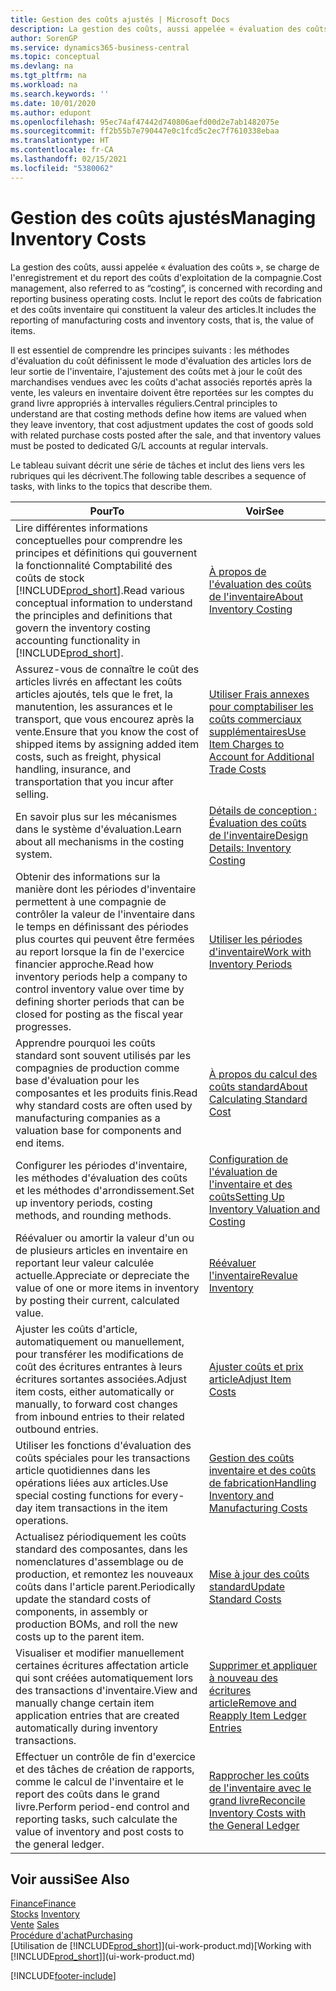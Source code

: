```yaml
---
title: Gestion des coûts ajustés | Microsoft Docs
description: La gestion des coûts, aussi appelée « évaluation des coûts », se charge de l'enregistrement et du report des coûts d'exploitation de la compagnie. Inclut le report des coûts de fabrication et des coûts inventaire qui constituent la valeur des articles.
author: SorenGP
ms.service: dynamics365-business-central
ms.topic: conceptual
ms.devlang: na
ms.tgt_pltfrm: na
ms.workload: na
ms.search.keywords: ''
ms.date: 10/01/2020
ms.author: edupont
ms.openlocfilehash: 95ec74af47442d740806aefd00d2e7ab1482075e
ms.sourcegitcommit: ff2b55b7e790447e0c1fcd5c2ec7f7610338ebaa
ms.translationtype: HT
ms.contentlocale: fr-CA
ms.lasthandoff: 02/15/2021
ms.locfileid: "5380062"
---
```

# <a name="managing-inventory-costs"></a><span data-ttu-id="3c117-104">Gestion des coûts ajustés</span><span class="sxs-lookup"><span data-stu-id="3c117-104">Managing Inventory Costs</span></span>
<span data-ttu-id="3c117-105">La gestion des coûts, aussi appelée « évaluation des coûts », se charge de l'enregistrement et du report des coûts d'exploitation de la compagnie.</span><span class="sxs-lookup"><span data-stu-id="3c117-105">Cost management, also referred to as “costing”, is concerned with recording and reporting business operating costs.</span></span> <span data-ttu-id="3c117-106">Inclut le report des coûts de fabrication et des coûts inventaire qui constituent la valeur des articles.</span><span class="sxs-lookup"><span data-stu-id="3c117-106">It includes the reporting of manufacturing costs and inventory costs, that is, the value of items.</span></span>   

<span data-ttu-id="3c117-107">Il est essentiel de comprendre les principes suivants : les méthodes d'évaluation du coût définissent le mode d'évaluation des articles lors de leur sortie de l'inventaire, l'ajustement des coûts met à jour le coût des marchandises vendues avec les coûts d'achat associés reportés après la vente, les valeurs en inventaire doivent être reportées sur les comptes du grand livre appropriés à intervalles réguliers.</span><span class="sxs-lookup"><span data-stu-id="3c117-107">Central principles to understand are that costing methods define how items are valued when they leave inventory, that cost adjustment updates the cost of goods sold with related purchase costs posted after the sale, and that inventory values must be posted to dedicated G/L accounts at regular intervals.</span></span>

<span data-ttu-id="3c117-108">Le tableau suivant décrit une série de tâches et inclut des liens vers les rubriques qui les décrivent.</span><span class="sxs-lookup"><span data-stu-id="3c117-108">The following table describes a sequence of tasks, with links to the topics that describe them.</span></span>

|<span data-ttu-id="3c117-109">**Pour**</span><span class="sxs-lookup"><span data-stu-id="3c117-109">**To**</span></span>|<span data-ttu-id="3c117-110">**Voir**</span><span class="sxs-lookup"><span data-stu-id="3c117-110">**See**</span></span>|  
|------------|-------------|  
|<span data-ttu-id="3c117-111">Lire différentes informations conceptuelles pour comprendre les principes et définitions qui gouvernent la fonctionnalité Comptabilité des coûts de stock [!INCLUDE[prod_short](includes/prod_short.md)].</span><span class="sxs-lookup"><span data-stu-id="3c117-111">Read various conceptual information to understand the principles and definitions that govern the inventory costing accounting functionality in [!INCLUDE[prod_short](includes/prod_short.md)].</span></span>|[<span data-ttu-id="3c117-112">À propos de l'évaluation des coûts de l'inventaire</span><span class="sxs-lookup"><span data-stu-id="3c117-112">About Inventory Costing</span></span>](finance-learn-about-costing.md)|  
|<span data-ttu-id="3c117-113">Assurez-vous de connaître le coût des articles livrés en affectant les coûts articles ajoutés, tels que le fret, la manutention, les assurances et le transport, que vous encourez après la vente.</span><span class="sxs-lookup"><span data-stu-id="3c117-113">Ensure that you know the cost of shipped items by assigning added item costs, such as freight, physical handling, insurance, and transportation that you incur after selling.</span></span>|[<span data-ttu-id="3c117-114">Utiliser Frais annexes pour comptabiliser les coûts commerciaux supplémentaires</span><span class="sxs-lookup"><span data-stu-id="3c117-114">Use Item Charges to Account for Additional Trade Costs</span></span>](payables-how-assign-item-charges.md)|
|<span data-ttu-id="3c117-115">En savoir plus sur les mécanismes dans le système d'évaluation.</span><span class="sxs-lookup"><span data-stu-id="3c117-115">Learn about all mechanisms in the costing system.</span></span>|[<span data-ttu-id="3c117-116">Détails de conception : Évaluation des coûts de l'inventaire</span><span class="sxs-lookup"><span data-stu-id="3c117-116">Design Details: Inventory Costing</span></span>](design-details-inventory-costing.md)|
|<span data-ttu-id="3c117-117">Obtenir des informations sur la manière dont les périodes d'inventaire permettent à une compagnie de contrôler la valeur de l'inventaire dans le temps en définissant des périodes plus courtes qui peuvent être fermées au report lorsque la fin de l'exercice financier approche.</span><span class="sxs-lookup"><span data-stu-id="3c117-117">Read how inventory periods help a company to control inventory value over time by defining shorter periods that can be closed for posting as the fiscal year progresses.</span></span>|[<span data-ttu-id="3c117-118">Utiliser les périodes d'inventaire</span><span class="sxs-lookup"><span data-stu-id="3c117-118">Work with Inventory Periods</span></span>](finance-how-to-work-with-inventory-periods.md)|
|<span data-ttu-id="3c117-119">Apprendre pourquoi les coûts standard sont souvent utilisés par les compagnies de production comme base d'évaluation pour les composantes et les produits finis.</span><span class="sxs-lookup"><span data-stu-id="3c117-119">Read why standard costs are often used by manufacturing companies as a valuation base for components and end items.</span></span>|[<span data-ttu-id="3c117-120">À propos du calcul des coûts standard</span><span class="sxs-lookup"><span data-stu-id="3c117-120">About Calculating Standard Cost</span></span>](finance-about-calculating-standard-cost.md)|
|<span data-ttu-id="3c117-121">Configurer les périodes d'inventaire, les méthodes d'évaluation des coûts et les méthodes d'arrondissement.</span><span class="sxs-lookup"><span data-stu-id="3c117-121">Set up inventory periods, costing methods, and rounding methods.</span></span>|[<span data-ttu-id="3c117-122">Configuration de l'évaluation de l'inventaire et des coûts</span><span class="sxs-lookup"><span data-stu-id="3c117-122">Setting Up Inventory Valuation and Costing</span></span>](finance-set-up-inventory-valuation-and-costing.md)|
|<span data-ttu-id="3c117-123">Réévaluer ou amortir la valeur d'un ou de plusieurs articles en inventaire en reportant leur valeur calculée actuelle.</span><span class="sxs-lookup"><span data-stu-id="3c117-123">Appreciate or depreciate the value of one or more items in inventory by posting their current, calculated value.</span></span>|[<span data-ttu-id="3c117-124">Réévaluer l'inventaire</span><span class="sxs-lookup"><span data-stu-id="3c117-124">Revalue Inventory</span></span>](inventory-how-revalue-inventory.md)|
|<span data-ttu-id="3c117-125">Ajuster les coûts d'article, automatiquement ou manuellement, pour transférer les modifications de coût des écritures entrantes à leurs écritures sortantes associées.</span><span class="sxs-lookup"><span data-stu-id="3c117-125">Adjust item costs, either automatically or manually, to forward cost changes from inbound entries to their related outbound entries.</span></span>|[<span data-ttu-id="3c117-126">Ajuster coûts et prix article</span><span class="sxs-lookup"><span data-stu-id="3c117-126">Adjust Item Costs</span></span>](inventory-how-adjust-item-costs.md)|
|<span data-ttu-id="3c117-127">Utiliser les fonctions d'évaluation des coûts spéciales pour les transactions article quotidiennes dans les opérations liées aux articles.</span><span class="sxs-lookup"><span data-stu-id="3c117-127">Use special costing functions for every-day item transactions in the item operations.</span></span>|[<span data-ttu-id="3c117-128">Gestion des coûts inventaire et des coûts de fabrication</span><span class="sxs-lookup"><span data-stu-id="3c117-128">Handling Inventory and Manufacturing Costs</span></span>](finance-handle-inventory-and-manufacturing-costs.md)|  
|<span data-ttu-id="3c117-129">Actualisez périodiquement les coûts standard des composantes, dans les nomenclatures d'assemblage ou de production, et remontez les nouveaux coûts dans l'article parent.</span><span class="sxs-lookup"><span data-stu-id="3c117-129">Periodically update the standard costs of components, in assembly or production BOMs, and roll the new costs up to the parent item.</span></span>|[<span data-ttu-id="3c117-130">Mise à jour des coûts standard</span><span class="sxs-lookup"><span data-stu-id="3c117-130">Update Standard Costs</span></span>](finance-how-to-update-standard-costs.md)|
|<span data-ttu-id="3c117-131">Visualiser et modifier manuellement certaines écritures affectation article qui sont créées automatiquement lors des transactions d'inventaire.</span><span class="sxs-lookup"><span data-stu-id="3c117-131">View and manually change certain item application entries that are created automatically during inventory transactions.</span></span>|[<span data-ttu-id="3c117-132">Supprimer et appliquer à nouveau des écritures article</span><span class="sxs-lookup"><span data-stu-id="3c117-132">Remove and Reapply Item Ledger Entries</span></span>](finance-how-to-remove-and-reapply-item-entries.md)|
|<span data-ttu-id="3c117-133">Effectuer un contrôle de fin d'exercice et des tâches de création de rapports, comme le calcul de l'inventaire et le report des coûts dans le grand livre.</span><span class="sxs-lookup"><span data-stu-id="3c117-133">Perform period-end control and reporting tasks, such calculate the value of inventory and post costs to the general ledger.</span></span>|[<span data-ttu-id="3c117-134">Rapprocher les coûts de l'inventaire avec le grand livre</span><span class="sxs-lookup"><span data-stu-id="3c117-134">Reconcile Inventory Costs with the General Ledger</span></span>](finance-how-to-post-inventory-costs-to-the-general-ledger.md)|

## <a name="see-also"></a><span data-ttu-id="3c117-135">Voir aussi</span><span class="sxs-lookup"><span data-stu-id="3c117-135">See Also</span></span>  
 [<span data-ttu-id="3c117-136">Finance</span><span class="sxs-lookup"><span data-stu-id="3c117-136">Finance</span></span>](finance.md)  
 <span data-ttu-id="3c117-137">[Stocks](inventory-manage-inventory.md) </span><span class="sxs-lookup"><span data-stu-id="3c117-137">[Inventory](inventory-manage-inventory.md) </span></span>  
 <span data-ttu-id="3c117-138">[Vente](sales-manage-sales.md) </span><span class="sxs-lookup"><span data-stu-id="3c117-138">[Sales](sales-manage-sales.md) </span></span>  
 [<span data-ttu-id="3c117-139">Procédure d'achat</span><span class="sxs-lookup"><span data-stu-id="3c117-139">Purchasing</span></span>](purchasing-manage-purchasing.md)  
 <span data-ttu-id="3c117-140">[Utilisation de [!INCLUDE[prod_short](includes/prod_short.md)]](ui-work-product.md)</span><span class="sxs-lookup"><span data-stu-id="3c117-140">[Working with [!INCLUDE[prod_short](includes/prod_short.md)]](ui-work-product.md)</span></span>


[!INCLUDE[footer-include](includes/footer-banner.md)]